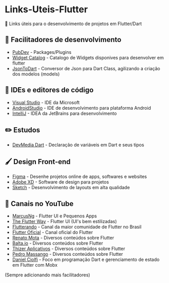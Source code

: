 # Links-Uteis-Flutter

📎 Links úteis para o desenvolvimento de projetos em Flutter/Dart 

## 🔧 Facilitadores de desenvolvimento
* [PubDev](https://pub.dev/) - Packages/Plugins
* [Widget Catalog](https://flutter.dev/docs/development/ui/widgets) - Catalogo de Widgets disponives para desenvolver em flutter
* [JsonToDart](https://javiercbk.github.io/json_to_dart/) - Conversor de Json para Dart Class, agilizando a criação dos modelos (models)

## 📝 IDEs e editores de código
* [Visual Studio](https://visualstudio.microsoft.com/pt-br/vs/) - IDE da Microsoft
* [AndroidStudio](https://developer.android.com/studio) - IDE de desenvolvimento para plataforma Android
* [IntelliJ]() - IDEA da JetBrains para desenvolvimento

## :pencil2: Estudos
* [DevMedia Dart](https://www.devmedia.com.br/sintaxe-dart-tipos-nao-tao-primitivos/40368) - Declaração de variáveis em Dart e seus tipos 

## 🖌 Design Front-end
* [Figma](https://www.figma.com/) - Desenhe projetos online de apps, softwares e websites
* [Adobe XD](https://www.adobe.com/br/products/xd.html) - Software de design para projetos 
* [Sketch](https://www.sketch.com/) - Desenvolvimento de layouts em alta qualidade

## 🎥 Canais no YouTube
* [MarcusNg](https://www.youtube.com/channel/UC6Dy0rQ6zDnQuHQ1EeErGUA) - Flutter UI e Pequenos Apps
* [The Flutter Way](https://www.youtube.com/channel/UCJm7i4g4z7ZGcJA_HKHLCVw/featured) - Flutter UI (UI's bem estilizadas)
* [Flutterando](https://www.youtube.com/user/jacobaraujo7) - Canal da maior comunidade de Flutter no Brasil
* [Flutter Oficial](https://www.youtube.com/c/flutterdev/videos) - Canal oficial do Flutter
* [Renato Mota](https://www.youtube.com/c/RenatoMotaDev/videos) - Diversos conteúdos sobre Flutter
* [Balta.io](https://www.youtube.com/c/baltaio/videos) - Diversos conteúdos sobre Flutter
* [Thizer Aplicativos](https://www.youtube.com/c/ThizerAplicativos/videos) - Diversos conteúdos sobre Flutter
* [Pedro Massango](https://www.youtube.com/c/PedroMassango/videos) - Diversos conteúdos sobre Flutter
* [Daniel Ciolfi](https://www.youtube.com/user/danielciolfi/videos) - Foco em programação Dart e gerenciamento de estado em Flutter com Mobx

(Sempre adicionando mais facilitadores)
